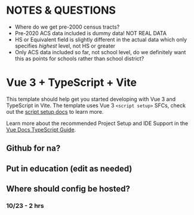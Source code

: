 # NOTES & QUESTIONS
- Where do we get pre-2000 census tracts?
- Pre-2020 ACS data included is dummy data! NOT REAL DATA
- HS or Equivalent field is slightly different in the actual data which only specifies *highest* level, not HS or greater
- Only ACS data included so far, not school level, do we definitely want this as points for schools rather than school district?

# Vue 3 + TypeScript + Vite

This template should help get you started developing with Vue 3 and TypeScript in Vite. The template uses Vue 3 `<script setup>` SFCs, check out the [script setup docs](https://v3.vuejs.org/api/sfc-script-setup.html#sfc-script-setup) to learn more.

Learn more about the recommended Project Setup and IDE Support in the [Vue Docs TypeScript Guide](https://vuejs.org/guide/typescript/overview.html#project-setup).

## Github for na?
## Put in education (edit as needed)
## Where should config be hosted?

### 10/23 - 2 hrs
